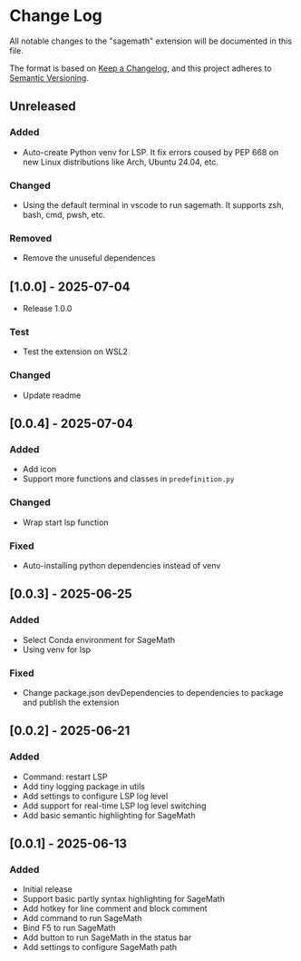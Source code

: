 # Change Log

All notable changes to the "sagemath" extension will be documented in this file.

The format is based on [Keep a Changelog](https://keepachangelog.com/en/1.1.0/),
and this project adheres to [Semantic Versioning](https://semver.org/spec/v2.0.0.html).

## Unreleased

### Added

-  Auto-create Python venv for LSP. It fix errors coused by PEP 668 on new Linux distributions like Arch, Ubuntu 24.04, etc.

### Changed

-  Using the default terminal in vscode to run sagemath. It supports zsh, bash, cmd, pwsh, etc.

### Removed

-  Remove the unuseful dependences

## [1.0.0] - 2025-07-04

-  Release 1.0.0

### Test

-  Test the extension on WSL2

### Changed

-  Update readme

## [0.0.4] - 2025-07-04

### Added

-   Add icon
-   Support more functions and classes in `predefinition.py`

### Changed

-   Wrap start lsp function

### Fixed

-   Auto-installing python dependencies instead of venv

## [0.0.3] - 2025-06-25

### Added

-   Select Conda environment for SageMath
-   Using venv for lsp

### Fixed

-   Change package.json devDependencies to dependencies to package and publish the extension

## [0.0.2] - 2025-06-21

### Added

-   Command: restart LSP
-   Add tiny logging package in utils
-   Add settings to configure LSP log level
-   Add support for real-time LSP log level switching
-   Add basic semantic highlighting for SageMath

## [0.0.1] - 2025-06-13

### Added

-   Initial release
-   Support basic partly syntax highlighting for SageMath
-   Add hotkey for line comment and block comment
-   Add command to run SageMath
-   Bind F5 to run SageMath
-   Add button to run SageMath in the status bar
-   Add settings to configure SageMath path
